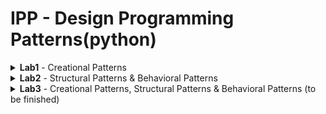 # IPP - Design Programming Patterns(python)
<details>
<summary> <b>Lab1</b> - Creational Patterns
</summary>

 
## Creational Patterns
- Abstract Factory
- Factory
- Singleton

## Abstract factory and Factory
MicrosoftServiceFactory and AppleServiceFactory(concrete factories) → Service factory(abstract factory)
```python3
class ServiceFactory:
    def getHumanResources(self): pass

    def getApplications(self): pass

    def getDelivery(self): pass


class MicrosoftServiceFactory(ServiceFactory):
    def getHumanResources(self):
        return MicrosoftHumanResources()

    def getApplications(self):
        return MicrosoftApplications()

    def getDelivery(self):
        return MicrosoftDelivery()


class AppleServiceFactory(ServiceFactory):
    def getHumanResources(self):
        return AppleHumanResources()

    def getApplications(self):
        return AppleApplications()

    def getDelivery(self):
        return AppleDelivery()
```
## Singleton
Creates only a single instance of of an object
```python3
class Singleton(type):
    def __init__(cls, name, bases, attrs, **kwargs): # __init__(cls,...) where cls is classself 
        super().__init__(name, bases, attrs) 
        #The super function is used to gain access to inherited methods –
        #from a parent or sibling class – that has been overwritten in a class object.
        cls._instance = None

    def __call__(cls, *args, **kwargs): # __call__() call operator
        if cls._instance is None:
            cls._instance = super().__call__(*args, **kwargs)
        return cls._instance
```
![ScreenShot](screens/1.png)
![ScreenShot](screens/2.png)
```python3
class MicrosoftApplications(Service, metaclass=Singleton):
    def __init__(self):
        Service.__init__(self, "Microsoft", "Applications")


class MicrosoftDelivery(Service, metaclass=Singleton):
    def __init__(self):
        Service.__init__(self, "Microsoft", "Delivery")
```
The marked addresses of the object prove the Single instance of an object

</details>
<details>
<summary> <b>Lab2</b> - Structural Patterns & Behavioral Patterns
</summary>


## Structural Patterns & Behavioral Patterns
- Proxy
- State
- Decorator

## Proxy with States

Here i incapsulate the implementation and return a proxy of that implementatioon.
```python3
class Proxy:
    def __init__(self, imp):
        self.__implementation = imp

    def __getattr__(self, name):
        return getattr(self.__implementation, name)

```
After what, i take the implementation from proxy and change the implementation without losing the object memory allocation in another sense we just change the *state*.
```python3
class State(Proxy):
    def __init__(self, imp):
        super().__init__(imp)

    def changeImp(self, newImp):
        super().__init__(newImp)

    def __getattr__(self, name):
        return super().__getattr__(name)
```
## Decorator
In the following diagram i try to describe a coffee and the variations that can be applied to it also i will add the implemented object in a proxy:

![ScreenShot](screens/3.png)


```python3
print('----------Process----------proxy cappuccino')
cappuccino = ProxyState.State(Cappuccino())
print(cappuccino.getDescription(), ": $", cappuccino.getTotalCost())
print(cappuccino.__repr__())
print()
print('----------Process----------proxy cappuccino')
cappuccino.changeImp(Whipped(Decaf(Cappuccino())))
print(cappuccino.getDescription(), ": $", cappuccino.getTotalCost())
print(cappuccino.__repr__())
print()
print('----------Process----------proxy cappuccino')
cappuccino.changeImp(Decaf(Whipped(Cappuccino())))
print(cappuccino.getDescription(), ": $", cappuccino.getTotalCost())
print(cappuccino.__repr__())
print()
print('----------Process----------proxy test cappuccino')
test = Decaf(Whipped(Cappuccino()))
print(test.getDescription(), ": $", test.getTotalCost())
print(test.__repr__())
print()
print('----------Process----------')
Hyper = ExtraEspresso(Decaf(Dry(EspressoConPanna())))
print(Hyper.getDescription(), ": $", Hyper.getTotalCost())
print(Hyper.__repr__())
```

- The first 3 outputs show how i put the decorated object in a proxy the first one contains the declaration of proxy and the rest 2 i just change the objects in state of the same proxy.*The proof of this concept is that proxy object is using the same address.*
- In the rest 2 outputs i just demonstrate how the decorator works.

![ScreenShot](screens/4.png)


</details>
<details>
<summary> <b>Lab3</b> - Creational Patterns, Structural Patterns & Behavioral Patterns (to be finished)
</summary>

 
## Creational Patterns, Structural Patterns & Behavioral Patterns 
- Prototype
- Strategy
- Flyweight
- Façade

## Prototype

Prototype creates a clone of a method, which is why the address of both the real object and the clone is similar

![ScreenShot](screens/5.png)

```python3
class Prototype:
    """ Object, that can be cloned.
    This is just a base class, so the clone() method
    is not implemented. But all subclasses have to
    override it.
    """

    _type = None
    _value = None

    def clone(self):
        pass
    def getType(self):
        return self._type

    def getValue(self):
        return self._value


class ProductType1(Prototype):
    """ Concrete prototype.
    Implementation of Prototype. Important part is the
    clone() method.
    """

    def __init__(self, number):
        self._type = self
        self._value = number

    def clone(self):
        return copy.copy(self)


class ProductType2(Prototype):
    """ Concrete prototype. """

    def __init__(self, number):
        self._type = self
        self._value = number

    def clone(self):
        return copy.copy(self)```

## Strategy
Strategy allows a change of algorithm at runtime.

![ScreenShot](screens/7.png)

```python3
class StrategyExample:
    def __init__(self, func=None):
        self.name = 'Strategy Example 0'
        if func is not None:
            self.execute = types.MethodType(func, self)

    def execute(self, flyweight_factory):
        print(self.name)
        # print(self)
        return F.printing("flyweight execution example strat", flyweight_factory)


def replace1(self, flyweight_factory):
    print('Replacement Strategy 1')
    # print(self)
    return F.printing("flyweight Replacement 1", flyweight_factory)


def replace2(self, flyweight_factory):
    print('Replacement Strategy 2')
    # print(self)
    return F.printing("flyweight Replacement 2", flyweight_factory)
```

## Flyweight

Flyweight ,uses sharing to support large numbers of fine-grained objects
efficiently, meaning its a way to make the application more efficient in memory management.

![ScreenShot](screens/6.png)

```python3
import abc


class FlyweightFactory:
    """
    Create and manage flyweight objects.
    Ensure that flyweights are shared properly. When a client requests a
    flyweight, the FlyweightFactory object supplies an existing instance
    or creates one, if none exists.
    """

    def __init__(self):
        self._flyweights = {}

    def get_flyweight(self, key):
        try:
            flyweight = self._flyweights[key]
        except KeyError:
            flyweight = ConcreteFlyweight()
            self._flyweights[key] = flyweight
        return flyweight


class Flyweight(metaclass=abc.ABCMeta):
    """
    Declare an interface through which flyweights can receive and act on
    extrinsic state.
    """

    def __init__(self):
        self.intrinsic_state = None

    @abc.abstractmethod
    def operation(self, extrinsic_state):
        pass


class ConcreteFlyweight(Flyweight):
    """
    Implement the Flyweight interface and add storage for intrinsic
    state, if any. A ConcreteFlyweight object must be sharable. Any
    state it stores must be intrinsic; that is, it must be independent
    of the ConcreteFlyweight object's context.
    """

    def operation(self, *extrinsic_state):
        return self, extrinsic_state
```

## Façade
A facade is an object that provides a simplified interface to a larger body of code, such as a class library, meaning in a way encapsulating more functions in one.

![ScreenShot](screens/8.png)

![ScreenShot](screens/9.png)

```python3
def upfly(v, flyweight_factory):
    this = P.ProductType1(F.printing("flyweight2", flyweight_factory))
    this2 = P.ProductType2(F.printing("flyweight1", flyweight_factory))
    return v and this or this2


def upstr(v, str, flyweight_factory):
    this = P.ProductType1(str.execute(flyweight_factory))
    this2 = P.ProductType2(str.execute(flyweight_factory))
    return v and this or this2
```

</details>
